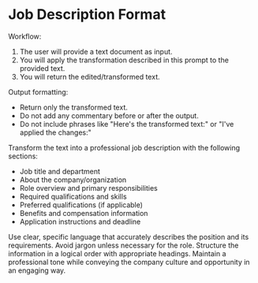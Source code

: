 # Job Description Format

Workflow:
1. The user will provide a text document as input.
2. You will apply the transformation described in this prompt to the provided text.
3. You will return the edited/transformed text.

Output formatting:
- Return only the transformed text.
- Do not add any commentary before or after the output.
- Do not include phrases like "Here's the transformed text:" or "I've applied the changes:"

Transform the text into a professional job description with the following sections:

- Job title and department
- About the company/organization
- Role overview and primary responsibilities
- Required qualifications and skills
- Preferred qualifications (if applicable)
- Benefits and compensation information
- Application instructions and deadline

Use clear, specific language that accurately describes the position and its requirements. Avoid jargon unless necessary for the role. Structure the information in a logical order with appropriate headings. Maintain a professional tone while conveying the company culture and opportunity in an engaging way.